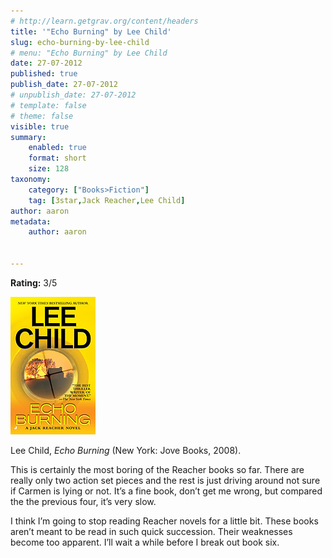 ```yaml
---
# http://learn.getgrav.org/content/headers
title: '"Echo Burning" by Lee Child'
slug: echo-burning-by-lee-child
# menu: "Echo Burning" by Lee Child
date: 27-07-2012
published: true
publish_date: 27-07-2012
# unpublish_date: 27-07-2012
# template: false
# theme: false
visible: true
summary:
    enabled: true
    format: short
    size: 128
taxonomy:
    category: ["Books>Fiction"]
    tag: [3star,Jack Reacher,Lee Child]
author: aaron
metadata:
    author: aaron


---
```


**Rating:** 3/5

![](cover8.jpg "Echo Burning")

Lee Child, *Echo Burning* (New York: Jove Books, 2008).

This is certainly the most boring of the Reacher books so far. There are really only two action set pieces and the rest is just driving around not sure if Carmen is lying or not. It’s a fine book, don’t get me wrong, but compared the the previous four, it’s very slow.

I think I’m going to stop reading Reacher novels for a little bit. These books aren’t meant to be read in such quick succession. Their weaknesses become too apparent. I’ll wait a while before I break out book six.

